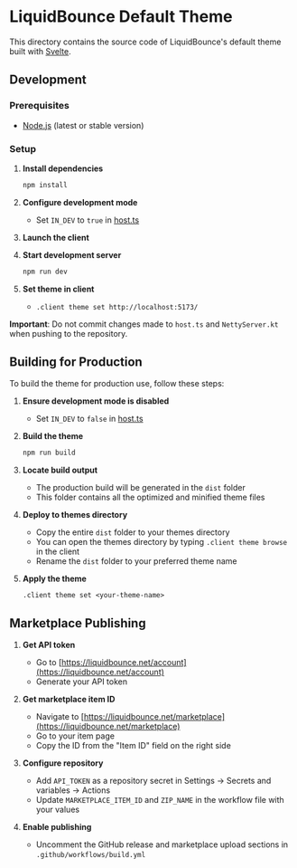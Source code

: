 # LiquidBounce Default Theme

This directory contains the source code of LiquidBounce's default theme built with [Svelte](https://svelte.dev/).

## Development

### Prerequisites
- [Node.js](https://nodejs.org/en) (latest or stable version)

### Setup

1. **Install dependencies**
   ```bash
   npm install
   ```

2. **Configure development mode**
    - Set `IN_DEV` to `true` in [host.ts](https://github.com/CCBlueX/LiquidBounce/blob/nextgen/src-theme/src/integration/host.ts)

3. **Launch the client**

4. **Start development server**
   ```bash
   npm run dev
   ```

5. **Set theme in client**
    - `.client theme set http://localhost:5173/`

**Important**: Do not commit changes made to `host.ts` and `NettyServer.kt` when pushing to the repository.

## Building for Production

To build the theme for production use, follow these steps:

1. **Ensure development mode is disabled**
    - Set `IN_DEV` to `false` in [host.ts](https://github.com/CCBlueX/LiquidBounce/blob/nextgen/src-theme/src/integration/host.ts)

2. **Build the theme**
   ```bash
   npm run build
   ```

3. **Locate build output**
    - The production build will be generated in the `dist` folder
    - This folder contains all the optimized and minified theme files

4. **Deploy to themes directory**
    - Copy the entire `dist` folder to your themes directory
    - You can open the themes directory by typing `.client theme browse` in the client
    - Rename the `dist` folder to your preferred theme name

5. **Apply the theme**
   ```
   .client theme set <your-theme-name>
   ```

## Marketplace Publishing

1. **Get API token**
    - Go to [https://liquidbounce.net/account](https://liquidbounce.net/account)
    - Generate your API token

2. **Get marketplace item ID**
    - Navigate to [https://liquidbounce.net/marketplace](https://liquidbounce.net/marketplace)
    - Go to your item page
    - Copy the ID from the "Item ID" field on the right side

3. **Configure repository**
    - Add `API_TOKEN` as a repository secret in Settings → Secrets and variables → Actions
    - Update `MARKETPLACE_ITEM_ID` and `ZIP_NAME` in the workflow file with your values

4. **Enable publishing**
    - Uncomment the GitHub release and marketplace upload sections in `.github/workflows/build.yml`
